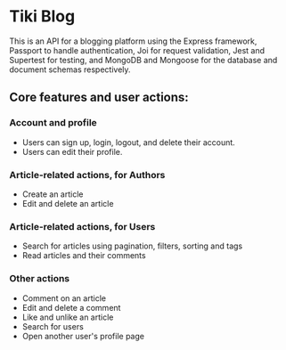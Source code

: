 # Tiki Blog

This is an API for a blogging platform using the Express framework, Passport to handle authentication, Joi for request validation, Jest and Supertest for testing, and MongoDB and Mongoose for the database and document schemas respectively.

## Core features and user actions:

### Account and profile

-   Users can sign up, login, logout, and delete their account.
-   Users can edit their profile.

### Article-related actions, for Authors

-   Create an article
-   Edit and delete an article

### Article-related actions, for Users

-   Search for articles using pagination, filters, sorting and tags
-   Read articles and their comments

### Other actions

-   Comment on an article
-   Edit and delete a comment
-   Like and unlike an article
-   Search for users
-   Open another user's profile page
